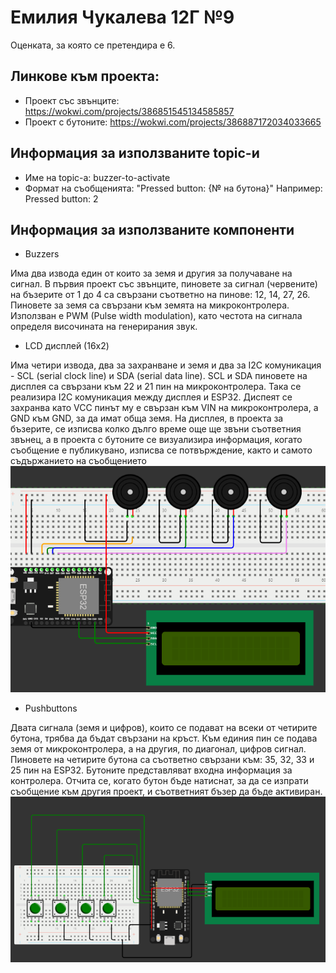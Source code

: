# Емилия Чукалева 12Г №9
Оценката, за която се претендира е 6.


## Линкове към проекта:

- Проект със звънците: https://wokwi.com/projects/386851545134585857
- Проект с бутоните: https://wokwi.com/projects/386887172034033665

## Информация за използваните topic-и
 - Име на topic-а: buzzer-to-activate
 - Формат на съобщенията: "Pressed button: {№ на бутона}" Например: Pressed button: 2

## Информация за използваните компоненти

- Buzzers

Има два извода един от които за земя и другия за получаване на сигнал.
В първия проект със звънците, пиновете за сигнал (червените) на бъзерите от 1 до 4 са свързани съответно на пинове: 12, 14, 27, 26. Пиновете за земя са свързани към земята на микроконтролера. Използван е PWM (Pulse width modulation), като честота на сигнала определя височината на генерирания звук.
- LCD дисплей (16x2)

Има четири извода, два за захранване и земя и два за I2C комуникация - SCL (serial clock line) и SDA (serial data line).
SCL и SDA пиновете на дисплея са свързани към 22 и 21 пин на микроконтролера. Така се реализира I2C комуникация между дисплея и ESP32. Диспеят се захранва като VCC пинът му е свързан към VIN на микроконтролера, а GND към GND, за да имат обща земя.
На дисплея, в проекта за бъзерите, се изписва колко дълго време още ще звъни съответния звънец, а в проекта с бутоните
се визуализира информация, когато съобщение е публикувано, изписва се потвърждение, както и самото съдържанието на съобщението
![buzzers and display.png](buzzers%20and%20display.png)

- Pushbuttons

Двата сигнала (земя и цифров), които се подават на всеки от четирите бутона, трябва да бъдат свързани на кръст. Към единия пин се подава земя от микроконтролера, а на другия, по диагонал, цифров сигнал. Пиновете на четирите бутона са съответно свързани към: 35, 32, 33 и 25 пин на ESP32. Бутоните представляват входна информация за контролера.
Отчита се, когато бутон бъде натиснат, за да се изпрати съобщение към другия проект, и съответният бъзер да бъде активиран.
![img.png](img.png)
